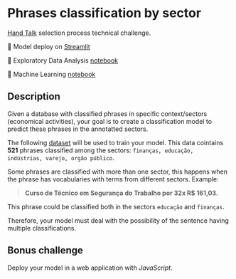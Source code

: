 # Phrases classification by sector

[Hand Talk](https://www.linkedin.com/company/hand-talk/) selection process technical challenge. 

🚀 Model deploy on [Streamlit](https://baiochi-phrases-classification-streamlit-app-hidyma.streamlitapp.com/)  
  
🔎 Exploratory Data Analysis [notebook](https://nbviewer.org/github/baiochi/phrases-classification/blob/main/data-analysis.ipynb)  
  
🤖 Machine Learning [notebook](https://nbviewer.org/github/baiochi/phrases-classification/blob/main/machine-learning.ipynb)  

## Description

Given a database with classified phrases in specific context/sectors (economical activities), your goal is to create a classification model to predict these phrases in the annotatted sectors.

The following [dataset](https://s3-us-west-2.amazonaws.com/secure.notion-static.com/dbc8e17b-c43e-40e8-ae0f-9ab50d80aed4/dataset.csv) will be used to train your model. This data cointains **521** phrases classified among the sectors:  `finanças, educação, indústrias, varejo, orgão público`.

Some phrases are classified with more than one sector, this happens when the phrase has vocabularies with terms from different sectors. 
Example:  

> **Curso de Técnico em Segurança do Trabalho por 32x R$ 161,03.**  

This phrase could be classified both in the sectors `educação` and `finanças`.

Therefore, your model must deal with the possibility of the sentence having multiple classifications.

## Bonus challenge

Deploy your model in a web application with *JavaScript*.  








